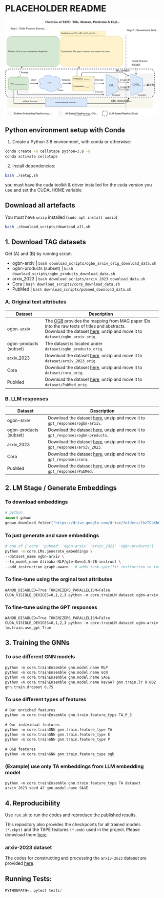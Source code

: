 
# PLACEHOLDER README

<img src="./overview.svg">

## Python environment setup with Conda
1. Create a Python 3.8 environment, with conda or otherwise:
```bash
conda create -n cellotape python=3.8 -y
conda activate cellotape
```
2. Install dependencies:
```bash
bash ./setup.sh
```
you must have the cuda toolkit & driver installed for the cuda version you use and set the CUDA_HOME variable

## Download all artefacts
You must have `unzip` installed (`sudo apt install unzip`)
```bash
bash ./download_scripts/download_all.sh
```

## 1. Download TAG datasets

Get (A) and (B) by running script:


- ogbn-arxiv  | `bash download_scripts/ogbn_arxiv_orig_download_data.sh`
- ogbn-products (subset) | `bash download_scripts/ogbn_products_download_data.sh`
- arxiv_2023 | `bash download_scripts/arxiv_2023_download_data.sh`
- Cora | `bash download_scripts/cora_download_data.sh`
- PubMed | `bash download_scripts/pubmed_download_data.sh`


### A. Original text attributes

| Dataset | Description |
| ----- |  ---- |
| ogbn-arxiv  | The [OGB](https://ogb.stanford.edu/docs/nodeprop/) provides the mapping from MAG paper IDs into the raw texts of titles and abstracts. <br/>Download the dataset [here](https://snap.stanford.edu/ogb/data/misc/ogbn_arxiv/titleabs.tsv.gz), unzip and move it to `dataset/ogbn_arxiv_orig`.|
| ogbn-products (subset) |  The dataset is located under `dataset/ogbn_products_orig`.|
| arxiv_2023 |  Download the dataset [here](https://drive.google.com/file/d/1-s1Hf_2koa1DYp_TQvYetAaivK9YDerv/view?usp=sharing), unzip and move it to `dataset/arxiv_2023_orig`.|
|Cora| Download the dataset [here](https://drive.google.com/file/d/1hxE0OPR7VLEHesr48WisynuoNMhXJbpl/view?usp=share_link), unzip and move it to `dataset/cora_orig`.|
PubMed | Download the dataset [here](https://drive.google.com/file/d/1sYZX-jP6H8OkopVa9cp8-KXdEti5ki_W/view?usp=sharing), unzip and move it to `dataset/PubMed_orig`.|


### B. LLM responses
| Dataset | Description |
| ----- |  ---- |
| ogbn-arxiv  | Download the dataset [here](https://drive.google.com/file/d/1A6mZSFzDIhJU795497R6mAAM2Y9qutI5/view?usp=sharing), unzip and move it to `gpt_responses/ogbn-arxiv`.|
| ogbn-products (subset)  | Download the dataset [here](https://drive.google.com/file/d/1C769tlhd8pT0s7I3vXIEUI-PK7A4BB1p/view?usp=sharing), unzip and move it to `gpt_responses/ogbn-products`.|
| arxiv_2023 | Download the dataset [here](https://www.dropbox.com/scl/fi/cpy9m3mu6jasxr18scsoc/arxiv_2023.zip?rlkey=4wwgw1pgtrl8fo308v7zpyk59&dl=0), unzip and move it to `gpt_responses/arxiv_2023`.|
|Cora| Download the dataset [here](https://drive.google.com/file/d/1tSepgcztiNNth4kkSR-jyGkNnN7QDYax/view?usp=sharing), unzip and move it to `gpt_responses/cora`.|
PubMed | Download the dataset [here](https://drive.google.com/file/d/166waPAjUwu7EWEvMJ0heflfp0-4EvrZS/view?usp=sharing), unzip and move it to `gpt_responses/PubMed`.|


## 2. LM Stage / Generate Embeddings

### To download embeddings
```python
# python
import gdown
gdown.download_folder('https://drive.google.com/drive/folders/1hzTCaXh6qtZgoOC6_VPVZOBsA_fKcBft?usp=drive_link', quiet=False)
```

### To just generate and save embeddings
```bash
# one of ['cora' 'pubmed' 'ogbn-arxiv' 'arxiv_2023' 'ogbn-products']
python -m core.LMs.generate_embeddings \
--dataset_name ogbn-arxiv \
--lm_model_name Alibaba-NLP/gte-Qwen1.5-7B-instruct \
--add_instruction graph-aware   # adds task-specific instruction to text
```


### To fine-tune using the orginal text attributes
```
WANDB_DISABLED=True TOKENIZERS_PARALLELISM=False CUDA_VISIBLE_DEVICES=0,1,2,3 python -m core.trainLM dataset ogbn-arxiv
```

### To fine-tune using the GPT responses
```
WANDB_DISABLED=True TOKENIZERS_PARALLELISM=False CUDA_VISIBLE_DEVICES=0,1,2,3 python -m core.trainLM dataset ogbn-arxiv lm.train.use_gpt True
```


## 3. Training the GNNs

### To use different GNN models
```
python -m core.trainEnsemble gnn.model.name MLP
python -m core.trainEnsemble gnn.model.name GCN
python -m core.trainEnsemble gnn.model.name SAGE
python -m core.trainEnsemble gnn.model.name RevGAT gnn.train.lr 0.002 gnn.train.dropout 0.75
```

### To use different types of features
```
# Our enriched features
python -m core.trainEnsemble gnn.train.feature_type TA_P_E

# Our individual features
python -m core.trainGNN gnn.train.feature_type TA
python -m core.trainGNN gnn.train.feature_type E
python -m core.trainGNN gnn.train.feature_type P

# OGB features
python -m core.trainGNN gnn.train.feature_type ogb
```

### (Example) use only TA embeddings from LLM embedding model
```
python -m core.trainEnsemble gnn.train.feature_type TA dataset arxiv_2023 seed 42 gnn.model.name SAGE
```

## 4. Reproducibility
Use `run.sh` to run the codes and reproduce the published results.

This repository also provides the checkpoints for all trained models `(*.ckpt)` and the TAPE features `(*.emb)` used in the project. Please donwload them [here](https://drive.google.com/drive/folders/1nF8NDGObIqU0kCkzVaisWooGEQlcNSIN?usp=sharing).

### arxiv-2023 dataset
The codes for constructing and processing the `arxiv-2023` dataset are provided [here](https://github.com/XiaoxinHe/arxiv_2023).


## Running Tests:
```python
PYTHONPATH=. pytest tests/
```